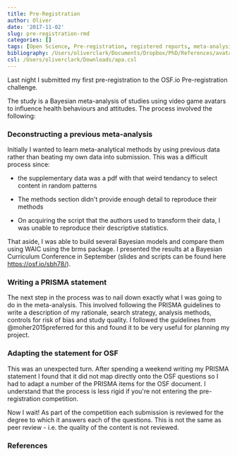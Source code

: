 ```yaml
---
title: Pre-Registration
author: Oliver
date: '2017-11-02'
slug: pre-registration-rmd
categories: []
tags: [Open Science, Pre-registration, registered reports, meta-analysis]
bibliography: /Users/oliverclark/Documents/Dropbox/PhD/References/avatar100117.bib
csl: /Users/oliverclark/Downloads/apa.csl
---
```


Last night I submitted my first pre-registration to the OSF.io Pre-registration challenge.

The study is a Bayesian meta-analysis of studies using video game avatars to influence health behaviours and attitudes.  The process involved the following:

### Deconstructing a previous meta-analysis
Initially I wanted to learn meta-analytical methods by using previous data rather than beating my own data into submission.  This was a difficult process since:

+ the supplementary data was a pdf with that weird tendancy to select content in random patterns 

+ The methods section didn't provide enough detail to reproduce their methods

+ On acquiring the script that the authors used to transform their data, I was unable to reproduce their descriptive statistics.

That aside, I was able to build several Bayesian models and compare them using WAIC using the brms package.  I presented the results at a Bayesian Curriculum Conference in September (slides and scripts can be found here https://osf.io/sbh78/).

### Writing a PRISMA statement
The next step in the process was to nail down exactly what I was going to do in the meta-analysis.  This involved following the PRISMA guidelines to write a description of my rationale, search strategy, analysis methods, controls for risk of bias and study quality.  I followed the guidelines from @moher2015preferred for this and found it to be very useful for planning my project.

### Adapting the statement for OSF
This was an unexpected turn.  After spending a weekend writing my PRISMA statement I found that it did not map directly onto the OSF questions so I had to adapt a number of the PRISMA items for the OSF document.  I understand that the process is less rigid if you're not entering the pre-registration competition.

Now I wait!  As part of the competition each submission is reviewed for the degree to which it answers each of the questions.  This is not the same as peer review - i.e. the quality of the content is not reviewed. 

### References